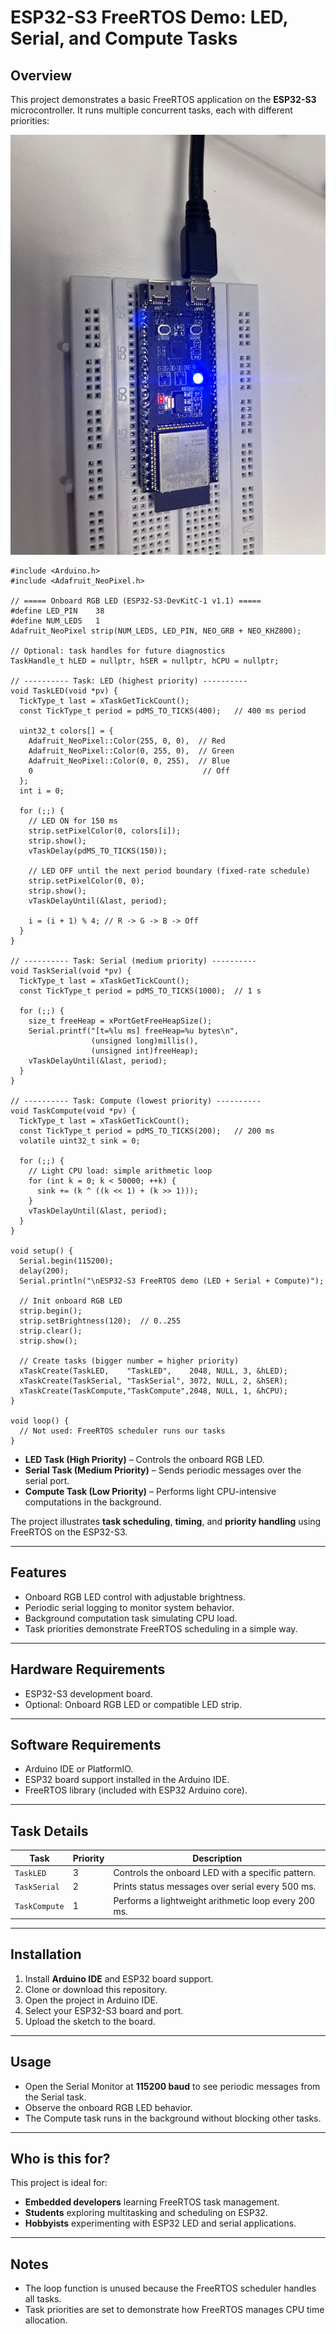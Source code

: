 # ESP32-S3 FreeRTOS Demo: LED, Serial, and Compute Tasks

## Overview
This project demonstrates a basic FreeRTOS application on the **ESP32-S3** microcontroller. It runs multiple concurrent tasks, each with different priorities:

![image](/images/board3.png)

``` 
#include <Arduino.h>
#include <Adafruit_NeoPixel.h>

// ===== Onboard RGB LED (ESP32-S3-DevKitC-1 v1.1) =====
#define LED_PIN    38
#define NUM_LEDS   1
Adafruit_NeoPixel strip(NUM_LEDS, LED_PIN, NEO_GRB + NEO_KHZ800);

// Optional: task handles for future diagnostics
TaskHandle_t hLED = nullptr, hSER = nullptr, hCPU = nullptr;

// ---------- Task: LED (highest priority) ----------
void TaskLED(void *pv) {
  TickType_t last = xTaskGetTickCount();
  const TickType_t period = pdMS_TO_TICKS(400);   // 400 ms period

  uint32_t colors[] = {
    Adafruit_NeoPixel::Color(255, 0, 0),  // Red
    Adafruit_NeoPixel::Color(0, 255, 0),  // Green
    Adafruit_NeoPixel::Color(0, 0, 255),  // Blue
    0                                      // Off
  };
  int i = 0;

  for (;;) {
    // LED ON for 150 ms
    strip.setPixelColor(0, colors[i]);
    strip.show();
    vTaskDelay(pdMS_TO_TICKS(150));

    // LED OFF until the next period boundary (fixed-rate schedule)
    strip.setPixelColor(0, 0);
    strip.show();
    vTaskDelayUntil(&last, period);

    i = (i + 1) % 4; // R -> G -> B -> Off
  }
}

// ---------- Task: Serial (medium priority) ----------
void TaskSerial(void *pv) {
  TickType_t last = xTaskGetTickCount();
  const TickType_t period = pdMS_TO_TICKS(1000);  // 1 s

  for (;;) {
    size_t freeHeap = xPortGetFreeHeapSize();
    Serial.printf("[t=%lu ms] freeHeap=%u bytes\n",
                  (unsigned long)millis(),
                  (unsigned int)freeHeap);
    vTaskDelayUntil(&last, period);
  }
}

// ---------- Task: Compute (lowest priority) ----------
void TaskCompute(void *pv) {
  TickType_t last = xTaskGetTickCount();
  const TickType_t period = pdMS_TO_TICKS(200);   // 200 ms
  volatile uint32_t sink = 0;

  for (;;) {
    // Light CPU load: simple arithmetic loop
    for (int k = 0; k < 50000; ++k) {
      sink += (k ^ ((k << 1) + (k >> 1)));
    }
    vTaskDelayUntil(&last, period);
  }
}

void setup() {
  Serial.begin(115200);
  delay(200);
  Serial.println("\nESP32-S3 FreeRTOS demo (LED + Serial + Compute)");

  // Init onboard RGB LED
  strip.begin();
  strip.setBrightness(120);  // 0..255
  strip.clear();
  strip.show();

  // Create tasks (bigger number = higher priority)
  xTaskCreate(TaskLED,    "TaskLED",    2048, NULL, 3, &hLED);
  xTaskCreate(TaskSerial, "TaskSerial", 3072, NULL, 2, &hSER);
  xTaskCreate(TaskCompute,"TaskCompute",2048, NULL, 1, &hCPU);
}

void loop() {
  // Not used: FreeRTOS scheduler runs our tasks
}

``` 

- **LED Task (High Priority)** – Controls the onboard RGB LED.
- **Serial Task (Medium Priority)** – Sends periodic messages over the serial port.
- **Compute Task (Low Priority)** – Performs light CPU-intensive computations in the background.

The project illustrates **task scheduling**, **timing**, and **priority handling** using FreeRTOS on the ESP32-S3.

---

## Features
- Onboard RGB LED control with adjustable brightness.
- Periodic serial logging to monitor system behavior.
- Background computation task simulating CPU load.
- Task priorities demonstrate FreeRTOS scheduling in a simple way.

---

## Hardware Requirements
- ESP32-S3 development board.
- Optional: Onboard RGB LED or compatible LED strip.

---

## Software Requirements
- Arduino IDE or PlatformIO.
- ESP32 board support installed in the Arduino IDE.
- FreeRTOS library (included with ESP32 Arduino core).

---

## Task Details
| Task         | Priority | Description                                      |
|--------------|----------|--------------------------------------------------|
| `TaskLED`    | 3        | Controls the onboard LED with a specific pattern.|
| `TaskSerial` | 2        | Prints status messages over serial every 500 ms. |
| `TaskCompute`| 1        | Performs a lightweight arithmetic loop every 200 ms.|

---

## Installation
1. Install **Arduino IDE** and ESP32 board support.
2. Clone or download this repository.
3. Open the project in Arduino IDE.
4. Select your ESP32-S3 board and port.
5. Upload the sketch to the board.

---

## Usage
- Open the Serial Monitor at **115200 baud** to see periodic messages from the Serial task.
- Observe the onboard RGB LED behavior.
- The Compute task runs in the background without blocking other tasks.

---

## Who is this for?
This project is ideal for:
- **Embedded developers** learning FreeRTOS task management.
- **Students** exploring multitasking and scheduling on ESP32.
- **Hobbyists** experimenting with ESP32 LED and serial applications.

---

## Notes
- The loop function is unused because the FreeRTOS scheduler handles all tasks.
- Task priorities are set to demonstrate how FreeRTOS manages CPU time allocation.

